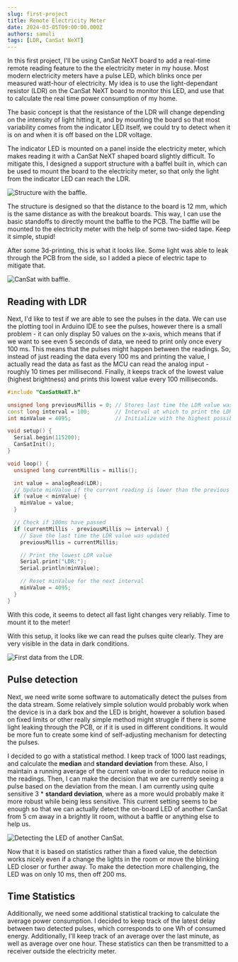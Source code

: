 ```yaml
---
slug: first-project
title: Remote Electricity Meter
date: 2024-03-05T09:00:00.000Z
authors: samuli
tags: [LDR, CanSat NeXT]
---
```


In this first project, I'll be using CanSat NeXT board to add a real-time remote reading feature to the the electricity meter in my house. Most modern electricity meters have a pulse LED, which blinks once per measured watt-hour of electricity. My idea is to use the light-dependant resistor (LDR) on the CanSat NeXT board to monitor this LED, and use that to calculate the real time power consumption of my home.

The basic concept is that the resistance of the LDR will change depending on the intensity of light hitting it, and by mounting the board so that most variability comes from the indicator LED itself, we could try to detect when it is on and when it is off based on the LDR voltage.

The indicator LED is mounted on a panel inside the electricity meter, which makes reading it with a CanSat NeXT shaped board slightly difficult. To mitigate this, I designed a support structure with a baffel built in, which can be used to mount the board to the electricity meter, so that only the light from the indicator LED can reach the LDR. 

![Structure with the baffle.](./img/baffle.png)

The structure is designed so that the distance to the board is 12 mm, which is the same distance as with the breakout boards. This way, I can use the basic standoffs to directly mount the baffle to the PCB. The baffle will be mounted to the electricity meter with the help of some two-sided tape. Keep it simple, stupid!

After some 3d-printing, this is what it looks like. Some light was able to leak through the PCB from the side, so I added a piece of electric tape to mitigate that.

![CanSat with baffle.](./img/cansat_with_baffle.png)

## Reading with LDR

Next, I'd like to test if we are able to see the pulses in the data. We can use the plotting tool in Arduino IDE to see the pulses, however there is a small problem - it can only display 50 values on the x-axis, which means that if we want to see even 5 seconds of data, we need to print only once every 100 ms. This means that the pulses might happen between the readings. So, instead of just reading the data every 100 ms and printing the value, I actually read the data as fast as the MCU can read the analog input - roughly 10 times per millisecond. Finally, it keeps track of the lowest value (highest brightness) and prints this lowest value every 100 milliseconds.


```Cpp title="Brightness plotter"
#include "CanSatNeXT.h"

unsigned long previousMillis = 0; // Stores last time the LDR value was updated
const long interval = 100;        // Interval at which to print the LDR value (100ms)
int minValue = 4095;              // Initialize with the highest possible value from analogRead

void setup() {
  Serial.begin(115200);
  CanSatInit();
}

void loop() {
  unsigned long currentMillis = millis();

  int value = analogRead(LDR);
  // Update minValue if the current reading is lower than the previous minValue
  if (value < minValue) {
    minValue = value;
  }

  // Check if 100ms have passed
  if (currentMillis - previousMillis >= interval) {
    // Save the last time the LDR value was updated
    previousMillis = currentMillis;

    // Print the lowest LDR value
    Serial.print("LDR:");
    Serial.println(minValue);

    // Reset minValue for the next interval
    minValue = 4095;
  }
}
```

With this code, it seems to detect all fast light changes very reliably. Time to mount it to the meter!

With this setup, it looks like we can read the pulses quite clearly. They are very visible in the data in dark conditions.

![First data from the LDR.](./img/first_data.png)


## Pulse detection

Next, we need write some software to automatically detect the pulses from the data stream. Some relatively simple solution would probably work when the device is in a dark box and the LED is bright, however a solution based on fixed limits or other really simple method might struggle if there is some light leaking through the PCB, or if it is used in different conditions. It would be more fun to create some kind of self-adjusting mechanism for detecting the pulses. 

I decided to go with a statistical method. I keep track of 1000 last readings, and calculate the **median** and **standard deviation** from these. Also, I maintain a running average of the current value in order to reduce noise in the readings. Then, I can make the decision that we are currently seeing a pulse based on the deviation from the mean. I am currently using quite sensitive 3 * **standard deviation**, where as a more would probably make it more robust while being less sensitive. This current setting seems to be enough so that we can actually detect the on-board LED of another CanSat from 5 cm away in a brightly lit room, without a baffle or anything else to help us.

![Detecting the LED of another CanSat.](./img/LED_detection.png)

Now that it is based on statistics rather than a fixed value, the detection works nicely even if a change the lights in the room or move the blinking LED closer or further away.  To make the detection more challenging, the LED was on only 10 ms, then off 200 ms.

## Time Statistics

Additionally, we need some additional statistical tracking to calculate the average power consumption. I decided to keep track of the latest delay between two detected pulses, which corresponds to one Wh of consumed energy. Additionally, I'll keep track of an average over the last minute, as well as average over one hour. These statistics can then be transmitted to a receiver outside the electricity meter.